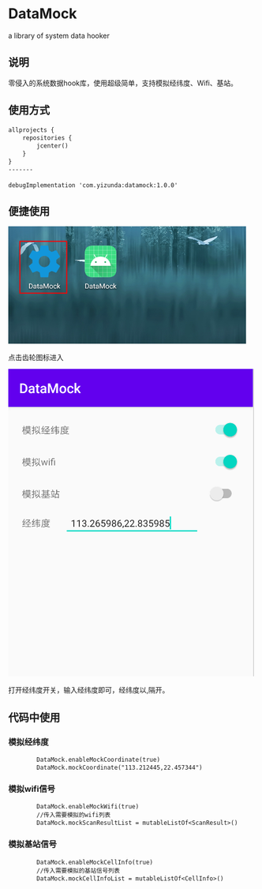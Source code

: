 # DataMock
a library of system data hooker
## 说明
零侵入的系统数据hook库，使用超级简单，支持模拟经纬度、Wifi、基站。
## 使用方式

```
allprojects {
    repositories {
        jcenter()
    }
}
-------

debugImplementation 'com.yizunda:datamock:1.0.0'
```

## 便捷使用

![入口](screenshots/1.png)  

点击齿轮图标进入  

![示例](/screenshots/2.png)  

打开经纬度开关，输入经纬度即可，经纬度以,隔开。
## 代码中使用
### 模拟经纬度
```
        DataMock.enableMockCoordinate(true)
        DataMock.mockCoordinate("113.212445,22.457344")
```
### 模拟wifi信号
```
        DataMock.enableMockWifi(true)
        //传入需要模拟的wifi列表
        DataMock.mockScanResultList = mutableListOf<ScanResult>()
```
### 模拟基站信号
```
        DataMock.enableMockCellInfo(true)
        //传入需要模拟的基站信号列表
        DataMock.mockCellInfoList = mutableListOf<CellInfo>()
```
